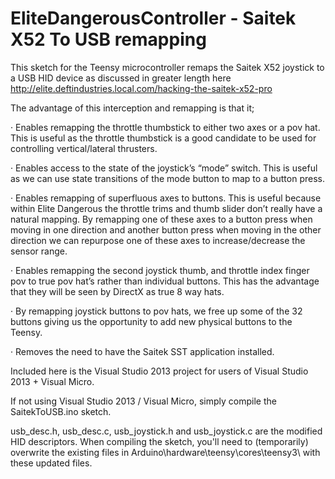 EliteDangerousController - Saitek X52 To USB remapping
======================================================

This sketch for the Teensy microcontroller remaps the Saitek X52 joystick to a USB HID device as discussed in greater length here http://elite.deftindustries.local.com/hacking-the-saitek-x52-pro

The advantage of this interception and remapping is that it; 

· Enables remapping the throttle thumbstick to either two axes or a pov hat. This is useful as the throttle thumbstick is a good candidate to be used for controlling vertical/lateral thrusters. 

· Enables access to the state of the joystick’s “mode” switch. This is useful as we can use state transitions of the mode button to map to a button press.

· Enables remapping of superfluous axes to buttons. This is useful because within Elite Dangerous the throttle trims and thumb slider don’t really have a natural mapping. By remapping one of these axes to a button press when moving in one direction and another button press when moving in the other direction we can repurpose one of these axes to increase/decrease the sensor range. 

· Enables remapping the second joystick thumb, and throttle index finger pov to true pov hat’s rather than individual buttons. This has the advantage that they will be seen by DirectX as true 8 way hats. 

· By remapping joystick buttons to pov hats, we free up some of the 32 buttons giving us the opportunity to add new physical buttons to the Teensy. 

· Removes the need to have the Saitek SST application installed. 


Included here is the Visual Studio 2013 project for users of Visual Studio 2013 + Visual Micro.

If not using Visual Studio 2013 / Visual Micro, simply compile the SaitekToUSB.ino sketch.

usb_desc.h, usb_desc.c, usb_joystick.h and usb_joystick.c are the modified HID descriptors. When compiling the sketch, you'll need to (temporarily) overwrite the existing files in Arduino\hardware\teensy\cores\teensy3\ with these updated files.

